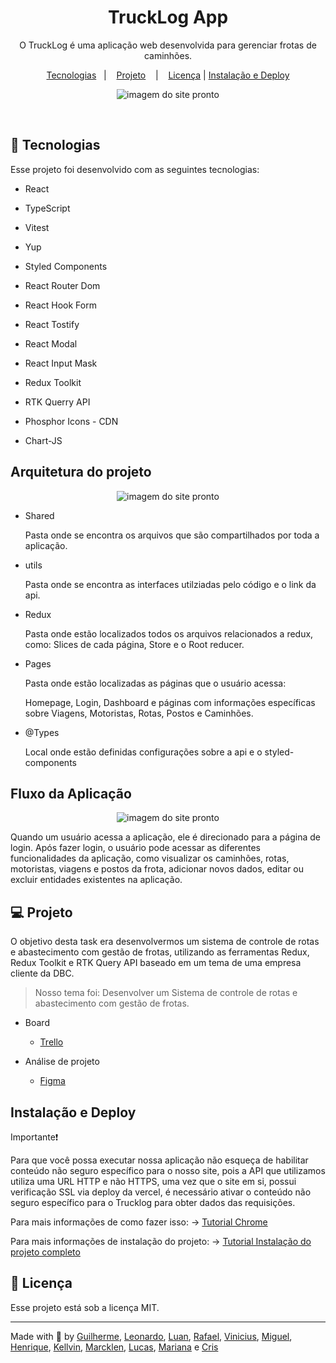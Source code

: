 <h1 align="center">TruckLog App</h1>

<p align="center">
O TruckLog é uma aplicação web desenvolvida para gerenciar frotas de caminhões.<br/>
</p>

<p align="center">
  <a href="#-tecnologias">Tecnologias</a>&nbsp;&nbsp;&nbsp;|&nbsp;&nbsp;&nbsp;
  <a href="#-projeto">Projeto</a>&nbsp;&nbsp;&nbsp; |&nbsp;&nbsp;&nbsp;
  <a href="#-licença">Licença</a> |
  <a href="#instalação-e-deploy">Instalação e Deploy </a>
</p>

<p align="center">
  <img alt="imagem do site pronto" src="./public/Homepage.png">
</p>

<!-- <p align="center">
  <a href="https://trucklog.vercel.app/" target="_blank">😁 -> Acesse o deploy do projeto!</a>
</p> -->

<br>

## 🚀 Tecnologias

Esse projeto foi desenvolvido com as seguintes tecnologias:

- React
- TypeScript
- Vitest
- Yup
- Styled Components
- React Router Dom
- React Hook Form
- React Tostify
- React Modal
- React Input Mask

- Redux Toolkit
- RTK Querry API
- Phosphor Icons - CDN
- Chart-JS

## Arquitetura do projeto

<p align="center">
  <img alt="imagem do site pronto" src="./public/Pastes.png">
</p>

- Shared

  Pasta onde se encontra os arquivos que são compartilhados por toda a aplicação.

- utils

  Pasta onde se encontra as interfaces utilziadas pelo código e o link da api.

- Redux

  Pasta onde estão localizados todos os arquivos relacionados a redux, como: Slices de cada página, Store e o Root reducer.

- Pages

  Pasta onde estão localizadas as páginas que o usuário acessa:

  Homepage, Login, Dashboard e páginas com informações específicas sobre Viagens, Motoristas, Rotas, Postos e Caminhões.

- @Types

  Local onde estão definidas configurações sobre a api e o styled-components

## Fluxo da Aplicação

<p align="center">
  <img alt="imagem do site pronto" src="./public/fluxo-app.png">
</p>

<p> Quando um usuário acessa a aplicação, ele é direcionado para a página de login. Após fazer login, o usuário pode acessar as diferentes funcionalidades da aplicação, como visualizar os caminhões, rotas, motoristas, viagens e postos da frota, adicionar novos dados, editar ou excluir entidades  existentes na aplicação.
</p>

## 💻 Projeto

O objetivo desta task era desenvolvermos um sistema de controle de rotas e abastecimento com gestão de frotas, utilizando as ferramentas Redux, Redux Toolkit e RTK Query API baseado em um tema de uma empresa cliente da DBC.

> Nosso tema foi: Desenvolver um Sistema de controle de rotas e abastecimento com gestão de frotas.

- Board

  - [Trello](https://trello.com/b/DVIOkXBg/trucklog)

- Análise de projeto
  - [Figma](https://www.figma.com/file/YGQvR5HTlvNNmJT5Yb3QcP/Trucklog---Brainstorming?node-id=0-1&t=JuvPwv6e3YzH74GF-0)

## Instalação e Deploy

Importante❗

Para que você possa executar nossa aplicação não esqueça de habilitar conteúdo não seguro específico para o nosso site, pois a API que utilizamos utiliza uma URL HTTP e não HTTPS, uma vez que o site em si, possui verificação SSL via deploy da vercel, é necessário ativar o conteúdo não seguro específico para o Trucklog para obter dados das requisições.

Para mais informações de como fazer isso: 
-> <a href="https://support.google.com/chrome/answer/114662?hl=pt-BR&co=GENIE.Platform%3DDesktop" target="_blank">Tutorial Chrome</a>

Para mais informações de instalação do projeto:
->  <a href="https://github.com/cristijung/TruckLog/blob/main/README_INSTALL.md" target="_blank">Tutorial Instalação do projeto completo</a>

## 🔘 Licença

Esse projeto está sob a licença MIT.

---

Made with 💚 by [Guilherme](https://github.com/Viilih), [Leonardo](https://github.com/leovscn), [Luan](https://github.com/limaluan), [Rafael](https://github.com/RafaelR4mos), [Vinicius](https://github.com/viniciusbq), [Miguel](https://github.com/MiguelZK), [Henrique](https://github.com/miranda-henrique), [Kellvin](https://github.com/KellvinCorreia), [Marcklen](https://github.com/Marcklen), [Lucas](https://github.com/lluuccaass88/), [Mariana](https://github.com/marimaccos) e [Cris](https://github.com/cristijung)
